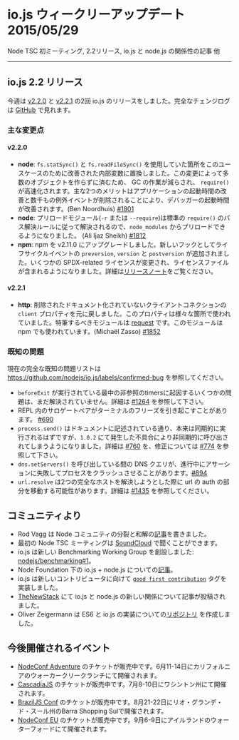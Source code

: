 # io.js ウィークリーアップデート 2015/05/29

Node TSC 初ミーティング, 2.2リリース, io.js と node.js の関係性の記事 他

---

<!--
# io.js 2.2 releases
-->

## io.js 2.2 リリース

<!--
This week we had two io.js releases [v2.2.0](https://iojs.org/dist/v2.2.0/) and [v2.2.1](https://iojs.org/dist/v2.2.1/), complete changelog can be found [on GitHub](https://github.com/nodejs/io.js/blob/master/CHANGELOG.md).
-->

今週は [v2.2.0](https://iojs.org/dist/v2.2.0/) と [v2.2.1](https://iojs.org/dist/v2.2.1/) の2回 io.js のリリースをしました。完全なチェンジログは [GitHub](https://github.com/nodejs/io.js/blob/master/CHANGELOG.md) で見れます。

<!--
### Notable changes
-->

### 主な変更点

<!--
#### v2.2.0
-->

#### v2.2.0

<!--
* **node**: Speed-up `require()` by replacing usage of `fs.statSync()` and `fs.readFileSync()` with internal variants that are faster for this use-case and do not create as many objects for the garbage collector to clean up. The primary two benefits are: significant increase in application start-up time on typical applications and better start-up time for the debugger by eliminating almost all of the thousands of exception events. (Ben Noordhuis) [#1801](https://github.com/nodejs/io.js/pull/1801).
* **node**: Resolution of pre-load modules (`-r` or `--require`) now follows the standard `require()` rules rather than just resolving paths, so you can now pre-load modules in node_modules. (Ali Ijaz Sheikh) [#1812](https://github.com/nodejs/io.js/pull/1812).
* **npm**: Upgraded npm to v2.11.0. New hooks for `preversion`, `version`, and `postversion` lifecycle events, some SPDX-related license changes and license file inclusions. See the [release notes](https://github.com/npm/npm/releases/tag/v2.11.0) for full details.
-->

* **node**: `fs.statSync()` と `fs.readFileSync()` を使用していた箇所をこのユースケースのために改善された内部変数に置換しました。この変更によって多数のオブジェクトを作らずに済むため、 GC の作業が減らされ、 `require()` が高速化されます。主な2つのメリットはアプリケーションの起動時間の改善と数千もの例外イベントが削除されることにより、デバッガーの起動時間が改善されます。(Ben Noordhuis) [#1801](https://github.com/nodejs/io.js/pull/1801)
* **node**: プリロードモジュール(`-r` または `--require`)は標準の `require()` のパス解決ルールに従って解決されるので、`node_modules` からプリロードできるようになりました。 (Ali Ijaz Sheikh) [#1812](https://github.com/nodejs/io.js/pull/1812)
* **npm**: npm を v2.11.0 にアップグレードしました。新しいフックとしてライフサイクルイベントの `preversion`, `version` と `postversion` が追加されました。いくつかの SPDX-related ライセンスが変更され、ライセンスファイルが含まれるようになりました。詳細は[リリースノート](https://github.com/npm/npm/releases/tag/v2.11.0)をご覧ください。

<!--
#### v2.2.1
-->

#### v2.2.1

<!--
* **http**: reverts the removal of an undocumented `client` property on client connections, this property is being used in the wild, most notably by [request](https://github.com/request/request) which is used by npm. (Michaël Zasso) [#1852](https://github.com/nodejs/io.js/pull/1852).
-->

* **http**: 削除されたドキュメント化されていないクライアントコネクションの `client` プロパティを元に戻しました。このプロパティは様々な箇所で使われていました。特筆するべきモジュールは [request](https://github.com/request/request) です。このモジュールは npm でも使われています。(Michaël Zasso) [#1852](https://github.com/nodejs/io.js/pull/1852)

<!--
### Known issues
-->

### 既知の問題

<!--
See https://github.com/nodejs/io.js/labels/confirmed-bug for complete and current list of known issues.
-->

現在の完全な既知の問題リストは https://github.com/nodejs/io.js/labels/confirmed-bug を参照してください。

<!--
* Some problems with unreferenced timers running during `beforeExit` are still to be resolved. See [#1264](https://github.com/nodejs/io.js/issues/1264).
* Surrogate pair in REPL can freeze terminal [#690](https://github.com/nodejs/io.js/issues/690)
* `process.send()` is not synchronous as the docs suggest, a regression introduced in 1.0.2, see [#760](https://github.com/nodejs/io.js/issues/760) and fix in [#774](https://github.com/nodejs/io.js/issues/774)
* Calling `dns.setServers()` while a DNS query is in progress can cause the process to crash on a failed assertion [#894](https://github.com/nodejs/io.js/issues/894)
* `url.resolve` may transfer the auth portion of the url when resolving between two full hosts, see [#1435](https://github.com/nodejs/io.js/issues/1435).
-->

* `beforeExit` が実行されている最中の非参照のtimersに起因するいくつかの問題は、まだ解決されていません。詳細は [#1264](https://github.com/nodejs/io.js/issues/1264) を参照して下さい。
* REPL 内のサロゲートペアがターミナルのフリーズを引き起こすことがあります。 [#690](https://github.com/nodejs/io.js/issues/690)
* `process.send()` はドキュメントに記述されている通り、本来は同期的に実行されるはずですが、`1.0.2` にて発生した不具合により非同期的に呼び出されてしまうようになりました。詳細は [#760](https://github.com/nodejs/io.js/issues/760) を、修正については [#774](https://github.com/nodejs/io.js/issues/774) を参照して下さい。
* `dns.setServers()` を呼び出している間の DNS クエリが、進行中にアサーションに失敗してプロセスをクラッシュさせることがあります。[#894](https://github.com/nodejs/io.js/issues/894)
* `url.resolve` は2つの完全なホストを解決しようとした際に url の auth の部分を移動する可能性があります。詳細は [#1435](https://github.com/nodejs/io.js/issues/1435) を参照してください。

<!--
### Community Updates
-->

## コミュニティより

<!--
* [Schism and Reconciliation](https://nodesource.com/blog/was-this-trip-really-necessary) in the Node Community by Rod Vagg.
* First Node TSC Meeting available on [SoundCloud](https://soundcloud.com/node-foundation/tsc-meeting-2015-05-27).
* io.js have got a new Benchmarking Working Group [nodejs/benchmarking#1](https://github.com/nodejs/benchmarking/issues/1).
* Blog post about iojs + node.js under Node Foundation by [nodejs.com](http://blog.nodejs.org/2015/05/15/the-nodejs-foundation-benefits-all/).
* io.js implements new [`good first contribution`](https://github.com/nodejs/io.js/labels/good%20first%20contribution) tag for new contributors.
* Blog post from [TheNewStack](http://thenewstack.io/io-js-and-node-js-have-united-and-thats-a-good-thing/) about iojs and node.js new relation.
* Oliver Zeigermann created a [repo](https://github.com/DJCordhose/ecmascript-2015-iojs) about ES6 and iojs implementation.
-->

* Rod Vagg は Node コミュニティの分裂と和解の[記事](https://nodesource.com/blog/was-this-trip-really-necessary)を書きました。
* 最初の Node TSC ミーティングは [SoundCloud](https://soundcloud.com/node-foundation/tsc-meeting-2015-05-27) で聞くことができます。
* io.js は新しい Benchmarking Working Group を創設しました: [nodejs/benchmarking#1](https://github.com/nodejs/benchmarking/issues/1)。
* Node Foundation 下の io.js + node.js についての[記事](http://blog.nodejs.org/2015/05/15/the-nodejs-foundation-benefits-all/)。
* io.js は新しいコントリビュータに向けて [`good first contribution`](https://github.com/nodejs/io.js/labels/good%20first%20contribution) タグを実装しました。
* [TheNewStack](http://thenewstack.io/io-js-and-node-js-have-united-and-thats-a-good-thing/) にて io.js と node.js の新しい関係について記事が投稿されました。
* Oliver Zeigermann は ES6 と io.js の実装についての[リポジトリ](https://github.com/DJCordhose/ecmascript-2015-iojs) を作成しました。

<!--
### Upcoming Events
-->

## 今後開催されるイベント

<!--
* [NodeConf Adventure](http://nodeconf.com/) tickets are on sale, June 11th - 14th at Walker Creek Ranch, CA
* [CascadiaJS](http://2015.cascadiajs.com/) tickets are on sale, July 8th - 10th at Washington State
* [BrazilJS Conf](http://braziljs.com.br/) tickets are on sale, August 21st - 22nd at Shopping Center BarraShoppingSul
* [NodeConf EU](http://nodeconf.eu/) tickets are on sale, September 6th - 9th at Waterford, Ireland
-->

* [NodeConf Adventure](http://nodeconf.com/) のチケットが販売中です。6月11-14日にカリフォルニアのウォーカークリークランチにて開催されます。
* [CascadiaJS](http://2015.cascadiajs.com/) のチケットが販売中です。7月8-10日にワシントン州にて開催されます。
* [BrazilJS Conf](http://braziljs.com.br/) のチケットが販売中です。8月21-22日にリオ・グランデ・ド・スール州のBarra Shopping Sulで開催されます。
* [NodeConf EU](http://nodeconf.eu/) のチケットが販売中です。9月6-9日にアイルランドのウォーターフォードにて開催されます。
